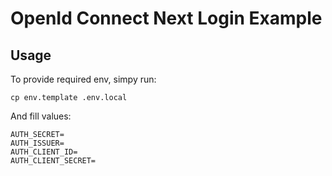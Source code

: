 # OpenId Connect Next Login Example

## Usage
To provide required env, simpy run:

```
cp env.template .env.local
```

And fill values:

```
AUTH_SECRET=
AUTH_ISSUER=
AUTH_CLIENT_ID=
AUTH_CLIENT_SECRET=
```
